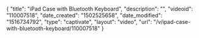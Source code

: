 {
    "title": "iPad Case with Bluetooth Keyboard",
    "description": "",
    "videoid": "110007518",
    "date_created": "1502525658",
    "date_modified": "1516734792",
    "type": "captivate",
    "layout": "video",
    "url": "\/v\/ipad-case-with-bluetooth-keyboard\/110007518"
}